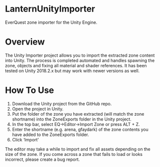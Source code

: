 # LanternUnityImporter
EverQuest zone importer for the Unity Engine.

# Overview
The Unity Importer project allows you to import the extracted zone content into Unity. The process is completed automated and handles spawning the zone, objects and fixing all material and shader references. It has been tested on Unity 2018.2.x but may work with newer versions as well.

# How To Use
1. Download the Unity project from the GitHub repo.
2. Open the project in Unity.
3. Put the folder of the zone you have extracted (will match the zone shortname) into the ZoneExports folder in the Unity project.
4. In the top bar, select EQ->Editor->Import Zone or press ALT + Z.
5. Enter the shortname (e.g. arena, gfaydark) of the zone contents you have added to the ZoneExports folder.
6. Click ‘Import’

The editor may take a while to import and fix all assets depending on the size of the zone. If you come across a zone that fails to load or looks incorrect, please create a bug report.
